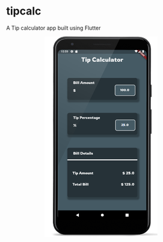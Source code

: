 # tipcalc
A Tip calculator app built using Flutter

<p align="center">
<img src="https://github.com/maazrk/tipcalc/blob/main/assets/final_view.png" width="300" height="530">
</p>

